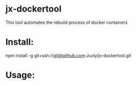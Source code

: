 # jx-dockertool
This tool automates the rebuild process of docker containers

# Install: 
npm install -g git+ssh://git@github.com:Juxly/jx-dockertool.git

# Usage: 


